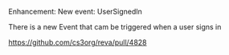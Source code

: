 Enhancement: New event: UserSignedIn

There is a new Event that cam be triggered when a user signs in

https://github.com/cs3org/reva/pull/4828
